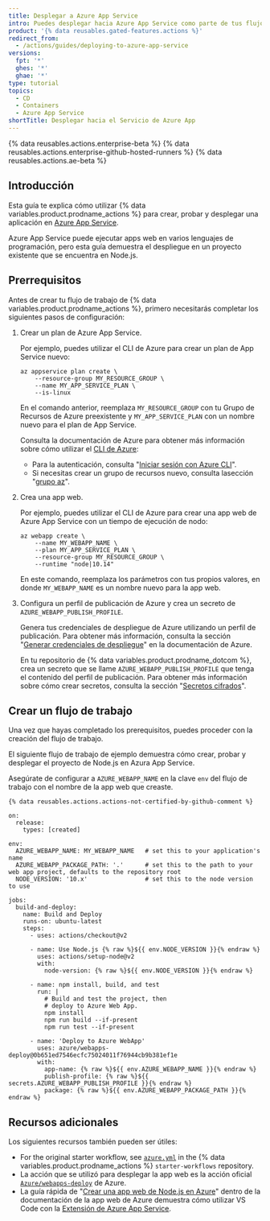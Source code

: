 ```yaml
---
title: Desplegar a Azure App Service
intro: Puedes desplegar hacia Azure App Service como parte de tus flujos de trabajo de despliegue continuo (DC).
product: '{% data reusables.gated-features.actions %}'
redirect_from:
  - /actions/guides/deploying-to-azure-app-service
versions:
  fpt: '*'
  ghes: '*'
  ghae: '*'
type: tutorial
topics:
  - CD
  - Containers
  - Azure App Service
shortTitle: Desplegar hacia el Servicio de Azure App
---
```


{% data reusables.actions.enterprise-beta %}
{% data reusables.actions.enterprise-github-hosted-runners %}
{% data reusables.actions.ae-beta %}

## Introducción

Esta guía te explica cómo utilizar {% data variables.product.prodname_actions %} para crear, probar y desplegar una aplicación en [Azure App Service](https://azure.microsoft.com/en-us/services/app-service/).

Azure App Service puede ejecutar apps web en varios lenguajes de programación, pero esta guía demuestra el despliegue en un proyecto existente que se encuentra en Node.js.

## Prerrequisitos

Antes de crear tu flujo de trabajo de {% data variables.product.prodname_actions %}, primero necesitarás completar los siguientes pasos de configuración:

1. Crear un plan de Azure App Service.

   Por ejemplo, puedes utilizar el CLI de Azure para crear un plan de App Service nuevo:

   ```bash{:copy}
   az appservice plan create \
       --resource-group MY_RESOURCE_GROUP \
       --name MY_APP_SERVICE_PLAN \
       --is-linux
   ```

   En el comando anterior, reemplaza `MY_RESOURCE_GROUP` con tu Grupo de Recursos de Azure preexistente y `MY_APP_SERVICE_PLAN` con un nombre nuevo para el plan de App Service.

   Consulta la documentación de Azure para obtener más información sobre cómo utilizar el [CLI de Azure](https://docs.microsoft.com/en-us/cli/azure/):

   * Para la autenticación, consulta "[Iniciar sesión con Azure CLI](https://docs.microsoft.com/en-us/cli/azure/authenticate-azure-cli)".
   * Si necesitas crear un grupo de recursos nuevo, consulta lasección "[grupo az](https://docs.microsoft.com/en-us/cli/azure/group?view=azure-cli-latest#az_group_create)".

2. Crea una app web.

   Por ejemplo, puedes utilizar el CLI de Azure para crear una app web de Azure App Service con un tiempo de ejecución de nodo:

   ```bash{:copy}
   az webapp create \
       --name MY_WEBAPP_NAME \
       --plan MY_APP_SERVICE_PLAN \
       --resource-group MY_RESOURCE_GROUP \
       --runtime "node|10.14"
   ```

   En este comando, reemplaza los parámetros con tus propios valores, en donde `MY_WEBAPP_NAME` es un nombre nuevo para la app web.

3. Configura un perfil de publicación de Azure y crea un secreto de `AZURE_WEBAPP_PUBLISH_PROFILE`.

   Genera tus credenciales de despliegue de Azure utilizando un perfil de publicación. Para obtener más información, consulta la sección "[Generar credenciales de despliegue](https://docs.microsoft.com/en-us/azure/app-service/deploy-github-actions?tabs=applevel#generate-deployment-credentials)" en la documentación de Azure.

   En tu repositorio de {% data variables.product.prodname_dotcom %}, crea un secreto que se llame `AZURE_WEBAPP_PUBLISH_PROFILE` que tenga el contenido del perfil de publicación. Para obtener más información sobre cómo crear secretos, consulta la sección "[Secretos cifrados](/actions/reference/encrypted-secrets#creating-encrypted-secrets-for-a-repository)".

## Crear un flujo de trabajo

Una vez que hayas completado los prerequisitos, puedes proceder con la creación del flujo de trabajo.

El siguiente flujo de trabajo de ejemplo demuestra cómo crear, probar y desplegar el proyecto de Node.js en Azura App Service.

Asegúrate de configurar a `AZURE_WEBAPP_NAME` en la clave `env` del flujo de trabajo con el nombre de la app web que creaste.

```yaml{:copy}
{% data reusables.actions.actions-not-certified-by-github-comment %}

on:
  release:
    types: [created]

env:
  AZURE_WEBAPP_NAME: MY_WEBAPP_NAME   # set this to your application's name
  AZURE_WEBAPP_PACKAGE_PATH: '.'      # set this to the path to your web app project, defaults to the repository root
  NODE_VERSION: '10.x'                # set this to the node version to use

jobs:
  build-and-deploy:
    name: Build and Deploy
    runs-on: ubuntu-latest
    steps:
      - uses: actions/checkout@v2

      - name: Use Node.js {% raw %}${{ env.NODE_VERSION }}{% endraw %}
        uses: actions/setup-node@v2
        with:
          node-version: {% raw %}${{ env.NODE_VERSION }}{% endraw %}

      - name: npm install, build, and test
        run: |
          # Build and test the project, then
          # deploy to Azure Web App.
          npm install
          npm run build --if-present
          npm run test --if-present

      - name: 'Deploy to Azure WebApp'
        uses: azure/webapps-deploy@0b651ed7546ecfc75024011f76944cb9b381ef1e
        with:
          app-name: {% raw %}${{ env.AZURE_WEBAPP_NAME }}{% endraw %}
          publish-profile: {% raw %}${{ secrets.AZURE_WEBAPP_PUBLISH_PROFILE }}{% endraw %}
          package: {% raw %}${{ env.AZURE_WEBAPP_PACKAGE_PATH }}{% endraw %}
```

## Recursos adicionales

Los siguientes recursos también pueden ser útiles:

* For the original starter workflow, see [`azure.yml`](https://github.com/actions/starter-workflows/blob/main/deployments/azure.yml) in the {% data variables.product.prodname_actions %} `starter-workflows` repository.
* La acción que se utilizó para desplegar la app web es la acción oficial [`Azure/webapps-deploy`](https://github.com/Azure/webapps-deploy) de Azure.
* La guía rápida de "[Crear una app web de Node.js en Azure](https://docs.microsoft.com/en-us/azure/app-service/quickstart-nodejs)" dentro de la documentación de la app web de Azure demuestra cómo utilizar VS Code con la [Extensión de Azure App Service](https://marketplace.visualstudio.com/items?itemName=ms-azuretools.vscode-azureappservice).

